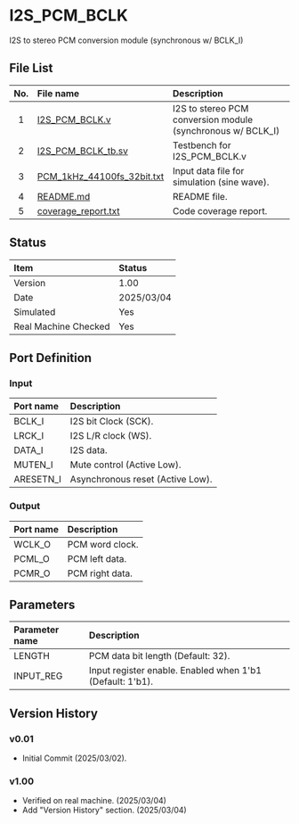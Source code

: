 # I2S_PCM_BCLK
I2S to stereo PCM conversion module (synchronous w/ BCLK_I)

## File List
| No. |File name|Description|
|:---:|:-------------------------|:----------|
|  1  |[I2S_PCM_BCLK.v](https://github.com/AUDIY/AUDIY_Verilog_IP/blob/main/I2S_PCM_BCLK/I2S_PCM_BCLK.v)|I2S to stereo PCM conversion module (synchronous w/ BCLK_I)|
|  2  |[I2S_PCM_BCLK_tb.sv](https://github.com/AUDIY/AUDIY_Verilog_IP/blob/main/I2S_PCM_BCLK/I2S_PCM_BCLK_tb.sv)|Testbench for I2S_PCM_BCLK.v|
|  3  |[PCM_1kHz_44100fs_32bit.txt](https://github.com/AUDIY/AUDIY_Verilog_IP/blob/main/I2S_PCM_BCLK/PCM_1kHz_44100fs_32bit.txt)|Input data file for simulation (sine wave).|
|  4  |[README.md](https://github.com/AUDIY/AUDIY_Verilog_IP/blob/main/I2S_PCM_BCLK/README.md)|README file.|
|  5  |[coverage_report.txt](https://github.com/AUDIY/AUDIY_Verilog_IP/blob/main/I2S_PCM_BCLK/coverage_report.txt)|Code coverage report.|

## Status
|Item|Status|
|:------|:---------|
|Version|1.00|
|Date   |2025/03/04|
|Simulated|Yes|
|Real Machine Checked|Yes|

## Port Definition
### Input
|Port name|Description|
|:--------|:----------|
|BCLK_I|I2S bit Clock (SCK).|
|LRCK_I|I2S L/R clock (WS).|
|DATA_I|I2S data.|
|MUTEN_I|Mute control (Active Low).|
|ARESETN_I|Asynchronous reset (Active Low).|

### Output
|Port name|Description|
|:--------|:----------|
|WCLK_O|PCM word clock.|
|PCML_O|PCM left data.|
|PCMR_O|PCM right data.|

## Parameters
|Parameter name|Description|
|:-------------|:----------|
|LENGTH|PCM data bit length (Default: 32).|
|INPUT_REG|Input register enable. Enabled when 1'b1 (Default: 1'b1).|

## Version History
### v0.01
- Initial Commit (2025/03/02).
### v1.00
- Verified on real machine. (2025/03/04)
- Add "Version History" section. (2025/03/04)

